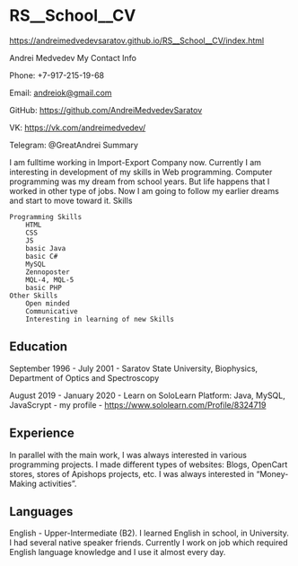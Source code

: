 # RS__School__CV

https://andreimedvedevsaratov.github.io/RS__School__CV/index.html


Andrei Medvedev
My Contact Info

Phone: +7-917-215-19-68

Email: andreiok@gmail.com

GitHub: https://github.com/AndreiMedvedevSaratov

VK: https://vk.com/andreimedvedev/

Telegram: @GreatAndrei
Summary

I am fulltime working in Import-Export Company now. Currently I am interesting in development of my skills in Web programming. Computer programming was my dream from school years. But life happens that I worked in other type of jobs. Now I am going to follow my earlier dreams and start to move toward it.
Skills

    Programming Skills
        HTML
        CSS
        JS
        basic Java
        basic C#
        MySQL
        Zennoposter
        MQL-4, MQL-5
        basic PHP
    Other Skills
        Open minded
        Communicative
        Interesting in learning of new Skills

## Education

September 1996 - July 2001 - Saratov State University, Biophysics, Department of Optics and Spectroscopy

August 2019 - January 2020 - Learn on SoloLearn Platform: Java, MySQL, JavaScrypt - my profile - https://www.sololearn.com/Profile/8324719

## Experience

In parallel with the main work, I was always interested in various programming projects. I made different types of websites: Blogs, OpenCart stores, stores of Apishops projects, etc. I was always interested in “Money-Making activities”.

## Languages

English - Upper-Intermediate (B2). I learned English in school, in University. I had several native speaker friends. Currently I work on job which required English language knowledge and I use it almost every day.
